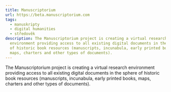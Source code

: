 ```yaml
---
title: Manuscriptorium
url: https://beta.manuscriptorium.com
tags:
  - manuskripty
  - digital humanities
  - středověk
description: The Manuscriptorium project is creating a virtual research
  environment providing access to all existing digital documents in the sphere
  of historic book resources (manuscripts, incunabula, early printed books,
  maps, charters and other types of documents).
---
```

The Manuscriptorium project is creating a virtual research environment providing access to all existing digital documents in the sphere of historic book resources (manuscripts, incunabula, early printed books, maps, charters and other types of documents).